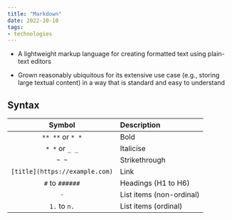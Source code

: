 ```yaml
---
title: "Markdown"
date: 2022-10-10
tags:
- technologies
---
```


* A lightweight markup language for creating formatted text using plain-text editors
- Grown reasonably ubiquitous for its extensive use case (e.g., storing large textual content) in a way that is standard and easy to understand

## Syntax

| Symbol | Description |
|:-------:|:------------|
| `** **` or `* *`  | Bold        |
| `* *` or `_ _`   | Italicise   |
| `~ ~` | Strikethrough |
| `[title](https://example.com)` | Link |
| `#` to `######` | Headings (H1 to H6) |
| `-` | List items (non-ordinal)
| `1.` to `n.` | List items (ordinal)